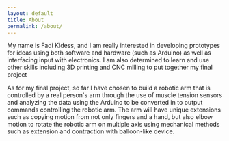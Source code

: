 ```yaml
---
layout: default
title: About
permalink: /about/
---
```


My name is Fadi Kidess, and I am really interested in developing prototypes for ideas  using both software and hardware (such as Arduino) as well as interfacing input with electronics. I am also determined to learn and use other skills including 3D printing and CNC milling to put together my final project

As for my final project, so far I have chosen to build a robotic arm that is controlled by a real person's arm through the use of muscle tension sensors and analyzing the data using the Arduino to be converted in to output commands controlling the robotic arm. The arm will have unique extensions such as copying motion from not only fingers and a hand, but also elbow motion to rotate the robotic arm on multiple axis using mechanical methods such as extension and contraction with balloon-like device.
